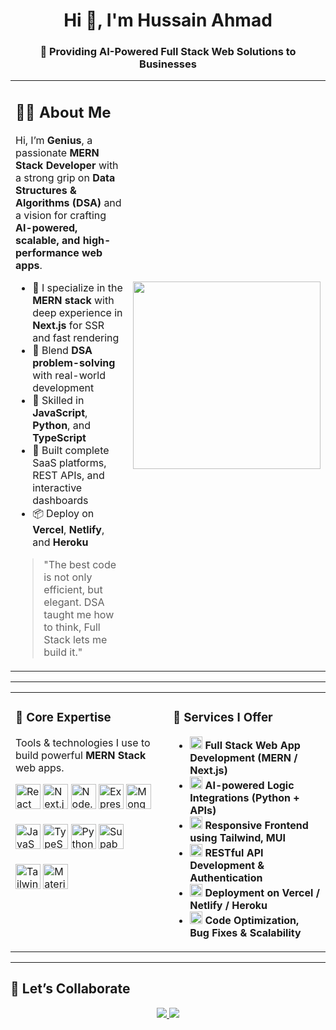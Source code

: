 <h1 align="center">Hi 👋, I'm Hussain Ahmad</h1>
<h3 align="center">🚀 Providing AI-Powered Full Stack Web Solutions to Businesses</h3>

<table align="center">
  <tr>
    <td valign="top" width="60%">
      <h2>🧑‍💻 About Me</h2>
      <p>
        Hi, I’m <strong>Genius</strong>, a passionate <strong>MERN Stack Developer</strong> with a strong grip on <strong>Data Structures & Algorithms (DSA)</strong> and a vision for crafting <strong>AI-powered, scalable, and high-performance web apps</strong>.
      </p>
      <ul>
        <li>🧱 I specialize in the <strong>MERN stack</strong> with deep experience in <strong>Next.js</strong> for SSR and fast rendering</li>
        <li>🧠 Blend <strong>DSA problem-solving</strong> with real-world development</li>
        <li>🧰 Skilled in <strong>JavaScript</strong>, <strong>Python</strong>, and <strong>TypeScript</strong></li>
        <li>🚀 Built complete SaaS platforms, REST APIs, and interactive dashboards</li>
        <li>📦 Deploy on <strong>Vercel</strong>, <strong>Netlify</strong>, and <strong>Heroku</strong></li>
      </ul>
      <blockquote>
        "The best code is not only efficient, but elegant. DSA taught me how to think, Full Stack lets me build it."
      </blockquote>
    </td>
    <td align="center" width="40%">
      <img src="https://media.giphy.com/media/qgQUggAC3Pfv687qPC/giphy.gif" width="300" />
    </td>
  </tr>
</table>

---

<table>
<tr>
<td valign="top" width="50%">

<h3>💼 Core Expertise</h3>
<p>Tools & technologies I use to build powerful <strong>MERN Stack</strong> web apps.</p>

<p align="left">
  <img src="https://cdn.jsdelivr.net/gh/devicons/devicon/icons/react/react-original.svg" height="40" alt="React" title="React" />
  <img src="https://assets.vercel.com/image/upload/v1607554385/repositories/next-js/next-logo.png" height="40" alt="Next.js" title="Next.js" />
  <img src="https://cdn.jsdelivr.net/gh/devicons/devicon/icons/nodejs/nodejs-original-wordmark.svg" height="40" alt="Node.js" title="Node.js" />
  <img src="https://upload.wikimedia.org/wikipedia/commons/6/64/Expressjs.png" height="40" alt="Express.js" title="Express.js" />
  <img src="https://cdn.jsdelivr.net/gh/devicons/devicon/icons/mongodb/mongodb-original.svg" height="40" alt="MongoDB" title="MongoDB" />
  <br /><br />
  <img src="https://cdn.jsdelivr.net/gh/devicons/devicon/icons/javascript/javascript-original.svg" height="40" alt="JavaScript" title="JavaScript" />
  <img src="https://cdn.jsdelivr.net/gh/devicons/devicon/icons/typescript/typescript-original.svg" height="40" alt="TypeScript" title="TypeScript" />
  <img src="https://cdn.jsdelivr.net/gh/devicons/devicon/icons/python/python-original.svg" height="40" alt="Python" title="Python" />
  <img src="https://www.vectorlogo.zone/logos/supabase/supabase-icon.svg" height="40" alt="Supabase" title="Supabase" />
  <br /><br />
  <img src="https://upload.wikimedia.org/wikipedia/commons/d/d5/Tailwind_CSS_Logo.svg" height="40" alt="Tailwind CSS" title="Tailwind CSS" />
  <img src="https://cdn.jsdelivr.net/gh/devicons/devicon/icons/materialui/materialui-original.svg" height="40" alt="Material UI" title="Material UI" />
</p>

</td>
<td valign="top" width="50%">

<h3>🔧 Services I Offer</h3>

<ul>
  <li><img src="https://img.icons8.com/color/48/source-code.png" height="20"/> <strong>Full Stack Web App Development (MERN / Next.js)</strong></li>
  <li><img src="https://img.icons8.com/color/48/artificial-intelligence.png" height="20"/> <strong>AI-powered Logic Integrations (Python + APIs)</strong></li>
  <li><img src="https://img.icons8.com/color/48/responsive.png" height="20"/> <strong>Responsive Frontend using Tailwind, MUI</strong></li>
  <li><img src="https://img.icons8.com/color/48/api.png" height="20"/> <strong>RESTful API Development & Authentication</strong></li>
  <li><img src="https://img.icons8.com/ios-filled/50/cloud-upload.png" height="20"/> <strong>Deployment on Vercel / Netlify / Heroku</strong></li>
  <li><img src="https://img.icons8.com/color/48/maintenance.png" height="20"/> <strong>Code Optimization, Bug Fixes & Scalability</strong></li>
</ul>

</td>
</tr>
</table>


---

## 🤝 Let’s Collaborate

<p align="center">
  <a href="mailto:your.hussainahmad.dev.17@gmail.com">
    <img src="https://img.shields.io/badge/Gmail-D14836?style=for-the-badge&logo=gmail&logoColor=white" />
  </a>
  <a href="https://www.linkedin.com/in/hussainahmaddev/">
    <img src="https://img.shields.io/badge/LinkedIn-0077B5?style=for-the-badge&logo=linkedin&logoColor=white" />
  </a>
</p>
